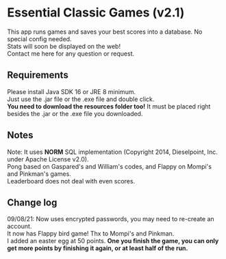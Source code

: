 # Essential Classic Games (v2.1)

This app runs games and saves your best scores into a database. No special config needed.  
Stats will soon be displayed on the web!  
Contact me here for any question or request.

## Requirements
Please install Java SDK 16 or JRE 8 minimum.  
Just use the .jar file or the .exe file and double click.  
**You need to download the resources folder too!** It must be placed right besides the .jar or the .exe file you downloaded.  

## Notes
Note: It uses **NORM** SQL implementation (Copyright 2014, Dieselpoint, Inc. under Apache License v2.0).  
Pong based on Gaspared's and William's codes, and Flappy on Mompi's and Pinkman's games.  
Leaderboard does not deal with even scores.

## Change log
09/08/21: Now uses encrypted passwords, you may need to re-create an account.  
		  It now has Flappy bird game! Thx to Mompi's and Pinkman.  
		  I added an easter egg at 50 points. **One you finish the game, you can only get more points by finishing it again, or at least half of the run.**
